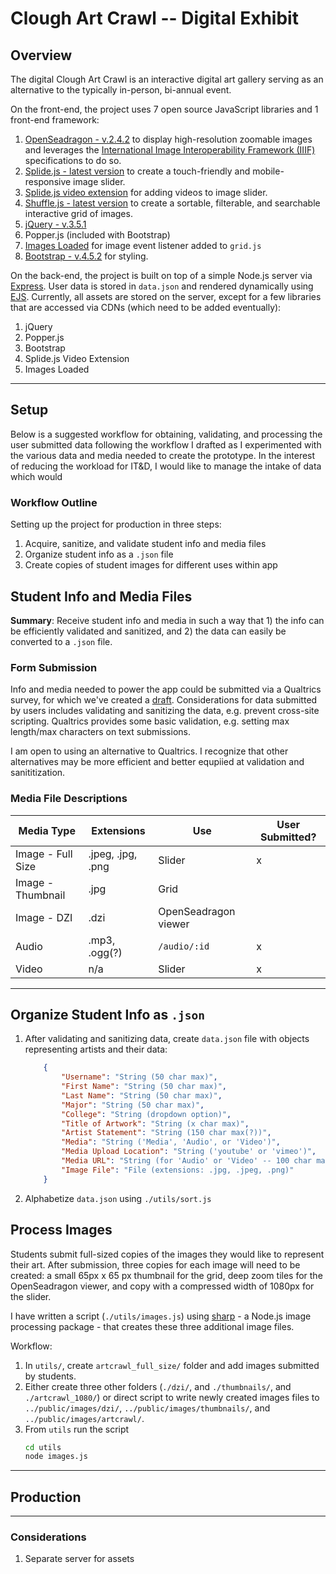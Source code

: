 # Clough Art Crawl -- Digital Exhibit

## Overview

The digital Clough Art Crawl is an interactive digital art gallery serving as an alternative to the typically in-person, bi-annual event.

On the front-end, the project uses 7 open source JavaScript libraries and 1 front-end framework:
1. [OpenSeadragon - v.2.4.2](https://openseadragon.github.io/) to display high-resolution zoomable images and leverages the [International Image Interoperability Framework (IIIF)](https://iiif.io/) specifications to do so.  
2. [Splide.js - latest version](https://splidejs.com/) to create a touch-friendly and mobile-responsive image slider.
3. [Splide.js video extension](https://splidejs.com/extension-video/) for adding videos to image slider.
4. [Shuffle.js - latest version](https://vestride.github.io/Shuffle/) to create a sortable, filterable, and searchable interactive grid of images.
5. [jQuery - v.3.5.1](https://jquery.com/download/)
6. Popper.js (included with Bootstrap)
7. [Images Loaded](https://imagesloaded.desandro.com/) for image event listener added to `grid.js`
8. [Bootstrap - v.4.5.2](https://getbootstrap.com/docs/4.5/getting-started/introduction/) for styling.

On the back-end, the project is built on top of a simple Node.js server via [Express](https://expressjs.com/). User data is stored in `data.json` and rendered dynamically using [EJS](https://ejs.co/). Currently, all assets are stored on the server, except for a few libraries that are accessed via CDNs (which need to be added eventually):

1. jQuery
2. Popper.js
3. Bootstrap
4. Splide.js Video Extension
5. Images Loaded

---

## Setup
Below is a suggested workflow for obtaining, validating, and processing the user submitted data following the workflow I drafted as I experimented with the various data and media needed to create the prototype. In the interest of reducing the workload for IT&D, I would like to manage the intake of data which would 

### Workflow Outline
Setting up the project for production in three steps:
1. Acquire, sanitize, and validate student info and media files
2. Organize student info as a `.json` file
3. Create copies of student images for different uses within app

## Student Info and Media Files
**Summary**: Receive student info and media in such a way that 1) the info can be efficiently validated and sanitized, and 2) the data can easily be converted to a `.json` file. 

### Form Submission
Info and media needed to power the app could be submitted via a Qualtrics survey, for which we've created a [draft](https://gatech.co1.qualtrics.com/jfe/form/SV_6XAsY3VQ5IwQdzD). Considerations for data submitted by users includes validating and sanitizing the data, e.g. prevent cross-site scripting. Qualtrics provides some basic validation, e.g. setting max length/max characters on text submissions.

I am open to using an alternative to Qualtrics. I recognize that other alternatives may be more efficient and better equpiied at validation and sanititization. 

### Media File Descriptions
| Media Type        | Extensions        | Use                 | User Submitted? | 
| ----------------- | ----------------- | -------------------- | -------------- |
| Image - Full Size | .jpeg, .jpg, .png | Slider               | x              |
| Image - Thumbnail | .jpg              | Grid                 |                |
| Image - DZI       | .dzi              | OpenSeadragon viewer |                |
| Audio             | .mp3, .ogg(?)     | `/audio/:id`         | x              |
| Video             | n/a               | Slider               | x              |

---

## Organize Student Info as `.json`

1. After validating and sanitizing data, create `data.json` file with objects representing artists and their data:

    ```json
        {
            "Username": "String (50 char max)",
            "First Name": "String (50 char max)",
            "Last Name": "String (50 char max)",
            "Major": "String (50 char max)",
            "College": "String (dropdown option)",
            "Title of Artwork": "String (x char max)",
            "Artist Statement": "String (150 char max(?))",
            "Media": "String ('Media', 'Audio', or 'Video')",
            "Media Upload Location": "String ('youtube' or 'vimeo')",
            "Media URL": "String (for 'Audio' or 'Video' -- 100 char max)",
            "Image File": "File (extensions: .jpg, .jpeg, .png)"
        }
    ```

2. Alphabetize `data.json` using `./utils/sort.js`

## Process Images
Students submit full-sized copies of the images they would like to represent their art. After submission, three copies for each image will need to be created: a small 65px x 65 px thumbnail for the grid, deep zoom tiles for the OpenSeadragon viewer, and copy with a compressed width of 1080px for the slider.

I have written a script (`./utils/images.js`) using [sharp](https://sharp.pixelplumbing.com/) - a Node.js image processing package - that creates these three additional image files.
    
Workflow:
1. In `utils/`, create `artcrawl_full_size/` folder and add images submitted by students.
2. Either create three other folders (`./dzi/`, and `./thumbnails/`, and `./artcrawl_1080/`) or direct script to write newly created images files to `../public/images/dzi/`, `../public/images/thumbnails/`, and `../public/images/artcrawl/`.
3. From `utils` run the script
    ```zsh
    cd utils
    node images.js
    ````

---

## Production
---

### Considerations
1. Separate server for assets